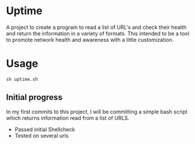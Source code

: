 # Uptime

A project to create a program to read a list of URL's and check their health and return the information in a variety of formats. This intended to be a tool to promote network health and awareness with a little customization.

# Usage

`sh uptime.sh` 

## Initial progress

In my first commits to this project, I will be committing a simple bash script which returns information read from a list of URLS.

* Passed initial Shellcheck
* Tested on several urls